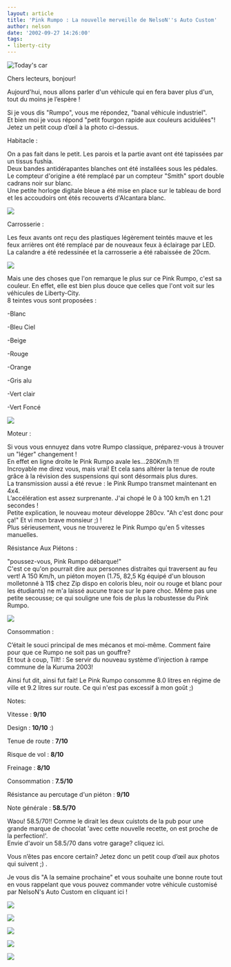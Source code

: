 ```yaml
---
layout: article
title: 'Pink Rumpo : La nouvelle merveille de NelsoN''s Auto Custom'
author: nelson
date: '2002-09-27 14:26:00'
tags:
- liberty-city
---
```


![Today's car](  /content/images/2016/07/PinkRumpo.jpg)

Chers lecteurs, bonjour!

Aujourd'hui, nous allons parler d'un véhicule qui en fera baver plus d'un, tout du moins je l’espère !

Si je vous dis "Rumpo", vous me répondez, "banal véhicule industriel".  
Et bien moi je vous répond "petit fourgon rapide aux couleurs acidulées"! Jetez un petit coup d’œil à la photo ci-dessus.

Habitacle :

On a pas fait dans le petit. Les parois et la partie avant ont été tapissées par un tissus fushia.  
Deux bandes antidérapantes blanches ont été installées sous les pédales. Le compteur d'origine a été remplacé par un compteur "Smith" sport double cadrans noir sur blanc.  
Une petite horloge digitale bleue a été mise en place sur le tableau de bord et les accoudoirs ont étés recouverts d'Alcantara blanc.

![](  /content/images/2016/07/Pink4.jpg)

Carrosserie :

Les feux avants ont reçu des plastiques légèrement teintés mauve et les feux arrières ont été remplacé par de nouveaux feux à éclairage par LED.  
La calandre a été redessinée et la carrosserie a été rabaissée de 20cm.

![](  /content/images/2016/07/Pink5.jpg)

Mais une des choses que l'on remarque le plus sur ce Pink Rumpo, c'est sa couleur. En effet, elle est bien plus douce que celles que l'ont voit sur les véhicules de Liberty-City.  
8 teintes vous sont proposées :

-Blanc

-Bleu Ciel

-Beige

-Rouge

-Orange

-Gris alu

-Vert clair

-Vert Foncé

![](  /content/images/2016/07/Pink7.jpg)

Moteur :

Si vous vous ennuyez dans votre Rumpo classique, préparez-vous à trouver un "léger" changement !  
En effet en ligne droite le Pink Rumpo avale les...280Km/h !!!  
Incroyable me direz vous, mais vrai! Et cela sans altérer la tenue de route grâce à la révision des suspensions qui sont désormais plus dures.  
La transmission aussi a été revue : le Pink Rumpo transmet maintenant en 4x4.  
L’accélération est assez surprenante. J'ai chopé le 0 à 100 km/h en 1.21 secondes !  
Petite explication, le nouveau moteur développe 280cv. "Ah c'est donc pour ça!" Et vi mon brave monsieur ;) !  
Plus sérieusement, vous ne trouverez le Pink Rumpo qu'en 5 vitesses manuelles.

Résistance Aux Piétons :

"poussez-vous, Pink Rumpo débarque!"  
C'est ce qu'on pourrait dire aux personnes distraites qui traversent au feu vert! A 150 Km/h, un piéton moyen (1.75, 82,5 Kg équipé d'un blouson molletonné à 11$ chez Zip dispo en coloris bleu, noir ou rouge et blanc pour les étudiants) ne m'a laissé aucune trace sur le pare choc. Même pas une petite secousse; ce qui souligne une fois de plus la robustesse du Pink Rumpo.

![](  /content/images/2016/07/Pink8.jpg)

Consommation :

C’était le souci principal de mes mécanos et moi-même. Comment faire pour que ce Rumpo ne soit pas un gouffre?  
Et tout à coup, Tilt! : Se servir du nouveau système d'injection à rampe commune de la Kuruma 2003!

Ainsi fut dit, ainsi fut fait! Le Pink Rumpo consomme 8.0 litres en régime de ville et 9.2 litres sur route. Ce qui n'est pas excessif à mon goût ;)

Notes:

Vitesse : **9/10**

Design : **10/10** :)

Tenue de route : **7/10**

Risque de vol : **8/10**

Freinage : **8/10**

Consommation : **7.5/10**

Résistance au percutage d'un piéton : **9/10**

Note générale : **58.5/70**

Waou! 58.5/70!! Comme le dirait les deux cuistots de la pub pour une grande marque de chocolat 'avec cette nouvelle recette, on est proche de la perfection!'.  
Envie d'avoir un 58.5/70 dans votre garage? cliquez ici.

Vous n’êtes pas encore certain? Jetez donc un petit coup d’œil aux photos qui suivent ;) .

Je vous dis "A la semaine prochaine" et vous souhaite une bonne route tout en vous rappelant que vous pouvez commander votre véhicule customisé par NelsoN's Auto Custom en cliquant ici !

![](  /content/images/2016/07/Pink1.jpg)

![](  /content/images/2016/07/Pink10.jpg)

![](  /content/images/2016/07/Pink2.jpg)

![](  /content/images/2016/07/Pink3.jpg)

![](  /content/images/2016/07/Pink6.jpg)

<!--kg-card-end: markdown-->
